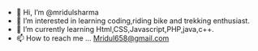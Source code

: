 - 👋 Hi, I’m @mridulsharma
- 👀 I’m interested in learning coding,riding bike and trekking enthusiast.
- 🌱 I’m currently learning Html,CSS,Javascript,PHP,java,c++.
- 📫 How to reach me ... Mridul658@gmail.com

<!---
mridul1101/mridul1101 is a ✨ special ✨ repository because its `README.md` (this file) appears on your GitHub profile.
You can click the Preview link to take a look at your changes.
--->
